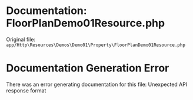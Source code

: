 # Documentation: FloorPlanDemo01Resource.php

Original file: `app/Http\Resources\Demos\Demo01\Property\FloorPlanDemo01Resource.php`

# Documentation Generation Error

There was an error generating documentation for this file: Unexpected API response format